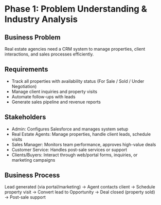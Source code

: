 # Phase 1: Problem Understanding & Industry Analysis

## Business Problem
Real estate agencies need a CRM system to manage properties, client interactions, and sales processes efficiently.

## Requirements
- Track all properties with availability status (For Sale / Sold / Under Negotiation)
- Manage client inquiries and property visits
- Automate follow-ups with leads
- Generate sales pipeline and revenue reports

## Stakeholders
- Admin: Configures Salesforce and manages system setup
- Real Estate Agents: Manage properties, handle client leads, schedule visits
- Sales Manager: Monitors team performance, approves high-value deals
- Customer Service: Handles post-sale services or support
- Clients/Buyers: Interact through web/portal forms, inquiries, or marketing campaigns

## Business Process
Lead generated (via portal/marketing) → Agent contacts client → Schedule property visit → Convert lead to Opportunity → Deal closed (property sold) → Post-sale support

